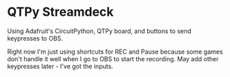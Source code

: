# QTPy Streamdeck

Using Adafruit's CircuitPython, QTPy board, and buttons to send keypresses to OBS.

Right now I'm just using shortcuts for REC and Pause because some games don't handle it well when I go to OBS to start the recording. May add other keypresses later - I've got the inputs.
